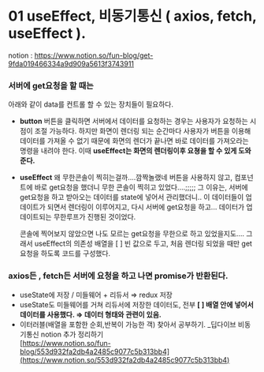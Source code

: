 # 01 useEffect, 비동기통신 ( axios, fetch, useEffect ).
notion : https://www.notion.so/fun-blog/get-9fda019466334a9d909a5613f3743911
<br>

### 서버에 get요청을 할 때는
아래와 같이 data를 컨트롤 할 수 있는 장치들이 필요하다.
- **button**
  버튼을 클릭하면 서버에서 데이터를 요청하는 경우는 사용자가 요청하는 시점이 조절 가능하다. 하지만 화면이 렌더링 되는 순간마다 사용자가 버튼을 이용해 데이터를 가져올 수 없기 때문에 화면의 렌더가 끝나면 바로 데이터를 가져오라는 명령을 내려야 한다. 이때 **useEffect는 화면의 렌더링이후 요쳥을 할 수 있게 도와준다.**
- **useEffect**
  왜 무한콘솔이 찍히는걸까....깜짝놀랬네
  버튼을 사용하지 않고, 컴포넌트에 바로 get요청을 했더니 무한 콘솔이 찍히고 있었다….;;;;;
  그 이유는, 서버에 get요청을 하고 받아오는 데이터를 state에 넣어서 관리했더니.. 이 데이터들이 업데이트가 되면서 렌더링이 이루어지고, 다시 서버에 get요청을 하고... 데이터가 업데이트되는 무한루프가 진행된 것이었다.

  콘솔에 찍어보지 않았으면 나도 모르는 get요청을 무한으로 하고 있었을지도….
  그래서 useEffect의 의존성 배열을 [ ] 빈 값으로 두고, 처음 렌더링 되었을 때만 get요청을 하도록 코드를 구성했다.

### axios든 , fetch든 서버에 요청을 하고 나면 promise가 반환된다.
- useState에 저장 / 미들웨어 + 리듀서 ⇒ redux 저장
- useState도 미들웨어를 거쳐 리듀서에 저장한 데이터도, 전부
  **[ ] 배열 안에 넣어서 데이터를 사용했다. ⇒ 데이터 형태와 관련이 있음.**
- 이터러블(배열을 포함한 순회,반복이 가능한 객) 찾아서 공부하기.
  _딥다이브 비동기통신 notion 추가 정리하기<br>
  [https://www.notion.so/fun-blog/553d932fa2db4a2485c9077c5b313bb4](https://www.notion.so/553d932fa2db4a2485c9077c5b313bb4)
